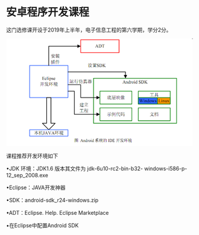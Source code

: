 # 安卓程序开发课程

这门选修课开设于2019年上半年，电子信息工程的第六学期，学分2分。

![image](https://github.com/Ricecr/AndroidProgramDevelopmentEESXU16/blob/master/%E5%AE%89%E5%8D%93%E8%AF%BE%E4%BB%B6/IDE.png)

课程推荐开发环境如下

•JDK 环境：JDK1.6 版本其文件为 jdk-6u10-rc2-bin-b32- windows-i586-p-12_sep_2008.exe

•Eclipse：JAVA开发神器

•SDK：android-sdk_r24-windows.zip

•ADT：Eclipse. Help. Eclipse Marketplace

•在Eclipse中配置Android SDK

